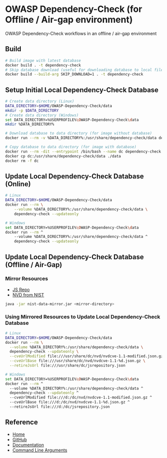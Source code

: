 # OWASP Dependency-Check (for Offline / Air-gap environment)

OWASP Dependency-Check workflows in an offline / air-gap environment

## Build

```sh
# Build image with latest database
docker build . -t dependency-check
# Skip database download (useful for downloading database to local filesystem)
docker build --build-arg SKIP_DOWNLOAD=1 . -t dependency-check
```

## Setup Initial Local Dependency-Check Database

```sh
# Create data directory (Linux)
DATA_DIRECTORY=$HOME/OWASP-Dependency-Check/data
mkdir -p $DATA_DIRECTORY
# Create data directory (Windows)
set DATA_DIRECTORY=%USERPROFILE%\OWASP-Dependency-Check\data
mkdir %DATA_DIRECTORY%

# Download database to data directory (for image without database)
docker run --rm -v %DATA_DIRECTORY%:/usr/share/dependency-check/data dependency-check --updateonly

# Copy database to data directory (for image with database)
docker run --rm -dit --entrypoint /bin/bash --name dc dependency-check
docker cp dc:/usr/share/dependency-check/data ./data
docker rm -f dc
```

## Update Local Dependency-Check Database (Online)

```sh
# Linux
DATA_DIRECTORY=$HOME/OWASP-Dependency-Check/data
docker run --rm \
    --volume %DATA_DIRECTORY%:/usr/share/dependency-check/data \
    dependency-check --updateonly

# Windows
set DATA_DIRECTORY=%USERPROFILE%\OWASP-Dependency-Check\data
docker run --rm ^
    --volume %DATA_DIRECTORY%:/usr/share/dependency-check/data ^
    dependency-check --updateonly
```

## Update Local Dependency-Check Database (Offline / Air-Gap)

### Mirror Resources

* [JS Repo](https://raw.githubusercontent.com/RetireJS/retire.js/master/repository/npmrepository.json)
* [NVD from NIST](https://github.com/stevespringett/nist-data-mirror/)

```sh
java -jar nist-data-mirror.jar <mirror-directory>
```

### Using Mirrored Resources to Update Local Dependency-Check Database

```sh
# Linux
DATA_DIRECTORY=$HOME/OWASP-Dependency-Check/data
docker run --rm \
  --volume %DATA_DIRECTORY%:/usr/share/dependency-check/data \
  dependency-check --updateonly \
  --cveUrlModified file:///usr/share/dc/nvd/nvdcve-1.1-modified.json.gz \
  --cveUrlBase file:///usr/share/dc/nvd/nvdcve-1.1-%d.json.gz \
  --retireJsUrl file:///usr/share/dc/jsrepository.json

# Windows
set DATA_DIRECTORY=%USERPROFILE%\OWASP-Dependency-Check\data
docker run --rm ^
  --volume %DATA_DIRECTORY%:/usr/share/dependency-check/data ^
  dependency-check --updateonly ^
  --cveUrlModified file:///d:/dc/nvd/nvdcve-1.1-modified.json.gz ^
  --cveUrlBase file:///d:/dc/nvd/nvdcve-1.1-%d.json.gz ^
  --retireJsUrl file:///d:/dc/jsrepository.json
```

## Reference

* [Home](https://owasp.org/www-project-dependency-check/)
* [GitHub](https://github.com/jeremylong/DependencyCheck)
* [Documentation](https://jeremylong.github.io/DependencyCheck/)
* [Command Line Arguments](https://jeremylong.github.io/DependencyCheck/dependency-check-cli/arguments.html)
